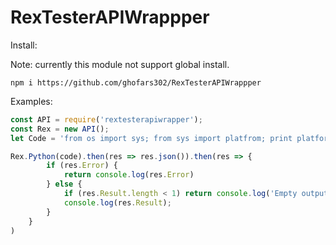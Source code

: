 # RexTesterAPIWrappper

Install:

Note: currently this module not support global install.

```xl
npm i https://github.com/ghofars302/RexTesterAPIWrappper
```

Examples:

```js
const API = require('rextesterapiwrapper');
const Rex = new API();
let Code = 'from os import sys; from sys import platfrom; print platform';

Rex.Python(code).then(res => res.json()).then(res => {
		if (res.Error) {
			return console.log(res.Error)
		} else {
			if (res.Result.length < 1) return console.log('Empty output');
			console.log(res.Result);
		}
	}
)
```

